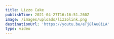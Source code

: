 ```yaml
---
title: Lizzo Cake
publishTime: 2021-04-27T16:16:51.260Z
image: /images/uploads/lizzolink.png
destinationUrl: 'https://youtu.be/eTj8lAu8iLA'
type: video
---
```


